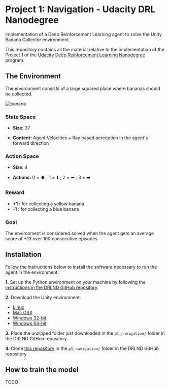 # Project 1: Navigation - Udacity DRL Nanodegree
Implementation of a Deep Reinforcement Learning agent to solve the Unity Banana Collector environment. 

This repository contains all the material relative to the implementation of the Project 1 of the [Udacity Deep Reinforcement Learning Nanodegree](https://www.udacity.com/course/deep-reinforcement-learning-nanodegree--nd893) program. 


## The Environment
The environment consists of a large squared place where bananas should be collected. 

![banana](https://user-images.githubusercontent.com/36470989/60094173-99315800-974b-11e9-8e20-d422010be1e3.gif)


### State Space
- **Size:** 37

- **Content:** Agent Velocities + Ray based perception in the agent's forward direction

### Action Space
- **Size**: 4

- **Actions:** 0 = :arrow_up: ; 1 = :arrow_down: ; 2 = :arrow_left: ; 3 = :arrow_right:

### Reward

- **+1** : for collecting a yellow banana
- **-1** : for collecting a blue banana

### Goal

The environment is considered solved when the agent gets an average score of *+13* over 100 consecutive episodes

## Installation

Follow the instructions below to install the software necessary to run the agent in the environment. 

**1.** Set up the Python environment on your machine by following the [instructions in the DRLND GitHub repository](https://github.com/udacity/deep-reinforcement-learning#dependencies). 

**2.** Download the Unity environment:
- [Linux](https://s3-us-west-1.amazonaws.com/udacity-drlnd/P1/Banana/Banana_Linux.zip)
- [Mac OSX](https://s3-us-west-1.amazonaws.com/udacity-drlnd/P1/Banana/Banana.app.zip)
- [Windows 32-bit](https://s3-us-west-1.amazonaws.com/udacity-drlnd/P1/Banana/Banana_Windows_x86.zip)
- [Windows 64-bit](https://s3-us-west-1.amazonaws.com/udacity-drlnd/P1/Banana/Banana_Windows_x86_64.zip)

**3.** Place the unzipped folder just downloaded in the `p1_navigation/` folder in the DRLND GitHub repository.

**4.** Clone [this repository](https://github.com/matteolucchi/udacity-drl-p1-navigation) in the `p1_navigation/` folder in the DRLND GitHub repository.

## How to train the model 

TODO
